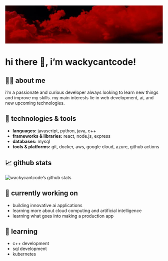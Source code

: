 ![GIF of a red forest with leaves falling](./redbannerv2.png)
# hi there 👋, i’m wackycantcode!

## 🙋‍♂️ about me
i’m a passionate and curious developer always looking to learn new things and improve my skills. my main interests lie in web development, ai, and new upcoming technologies.

## 🔧 technologies & tools
- **languages:** javascript, python, java, c++
- **frameworks & libraries:** react, node.js, express
- **databases:** mysql
- **tools & platforms:** git, docker, aws, google cloud, azure, github actions

## 📈 github stats
![wackycantcode’s github stats](https://github-readme-stats.vercel.app/api?username=wackycantcode&show_icons=true&theme=dracula)

## 🔭 currently working on
- building innovative ai applications
- learning more about cloud computing and artificial intelligence
- learning what goes into making a production app

## 🌱 learning
- c++ development
- sql development
- kubernetes
